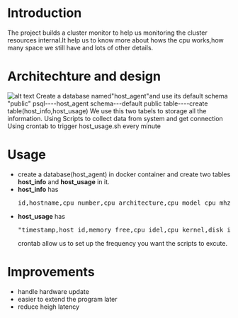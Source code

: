 # Introduction
The project builds a cluster monitor to help us monitoring the cluster resources internal.It help us to know more about hows the cpu works,how many space we still have and lots of other details.


# Architechture and design
![alt text](/Users/keshang_xpk/desktop/project-architecture.png "Cluster diagram ")
Create a database named"host_agent"and use its default schema "public"
psql----host_agent
schema---default public
table----create table(host_info,host_usage)
We use this two tabels to storage all the information.
Using Scripts to collect data from system and get connection
Using crontab  to trigger host_usage.sh every minute

# Usage
- create a database(host_agent) in docker container and create two tables **host_info** and **host_usage** in it.
- **host_info** has <pre>id,hostname,cpu_number,cpu_architecture,cpu_model_cpu_mhz,L2-cache,timestamp</pre>
- **host_usage** has <pre>"timestamp,host_id,memory_free,cpu_idel,cpu_kernel,disk_io,disk_available</pre>
crontab allow us to set up the frequency you want the scripts to excute.

# Improvements
- handle hardware update
- easier to extend the program later
- reduce heigh latency
